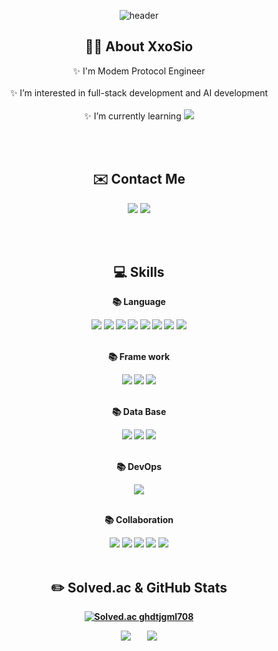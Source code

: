 <!--
**XxoSio/XxoSio** is a ✨ _special_ ✨ repository because its `README.md` (this file) appears on your GitHub profile.

Here are some ideas to get you started:

- 🔭 I’m currently working on ...
- 🌱 I’m currently learning ...
- 👯 I’m looking to collaborate on ...
- 🤔 I’m looking for help with ...
- 💬 Ask me about ...
- 📫 How to reach me: ...
- 😄 Pronouns: ...
- ⚡ Fun fact: ...
-->
<div align="center">

  ![header](https://capsule-render.vercel.app/api?type=waving&color=0:a82da8,100:da8f00&height=230&section=header&text=XxoSio&desc="I%20am%20developer%20who%20is%20always%20running%20tirelessly!"&fontAlign=50&fontAlignY=35&fontSize=50&fontColor=ffffff)

  ## 👩‍💻 About XxoSio
  ✨ I'm Modem Protocol Engineer
  <br><br>
  ✨ I’m interested in full-stack development and AI development
  <br><br>
  ✨ I’m currently learning 
  <img src="https://img.shields.io/badge/Django-092E20?style=flat&logo=Django&logoColor=white" />
  
  <br><br>
  
  ## ✉️ <b>Contact Me 
  <img src="https://img.shields.io/badge/Gmail-EA4335?style=flat&logo=Gmail&logoColor=white" />
  <img src="https://img.shields.io/badge/Naver Mail-03C75A?style=flat&logo=Naver&logoColor=white" />  

  <br><br>

  ## 💻 Skills
  <p>📚 Language</p>
  <img src="https://img.shields.io/badge/HTML5-E34F26?style=flat&logo=HTML5&logoColor=white" />
  <img src="https://img.shields.io/badge/CSS3-1572B6?style=flat&logo=CSS3&logoColor=white" />
  <img src="https://img.shields.io/badge/JavaScript-F7DF1E?style=flat&logo=JavaScript&logoColor=white" />
  <img src="https://img.shields.io/badge/Python-3776AB?style=flat&logo=Python&logoColor=white" />
  <img src="https://img.shields.io/badge/C-A8B9CC?style=flat&logo=C&logoColor=white" />
  <img src="https://img.shields.io/badge/C++-00599C?style=flat&logo=c%2B%2B&logoColor=white" />
  <img src="https://img.shields.io/badge/C%23-033963?style=flat&logo=C%23&logoColor=white" />
  <img src="https://img.shields.io/badge/Java-7239B3?style=flat&logo=Java&logoColor=white" />
  <br><br>
  
  <p>📚 Frame work</p>
  <img src="https://img.shields.io/badge/React-61DAFB?style=flat&logo=React&logoColor=white" />
  <img src="https://img.shields.io/badge/Node.js-339933?style=flat&logo=Node.js&logoColor=white" />
  <img src="https://img.shields.io/badge/Express-000000?style=flat&logo=Express&logoColor=white" />
  <br><br>
  
  <p>📚 Data Base</p>
  <img src="https://img.shields.io/badge/MySQL-4479A1?style=flat&logo=MySQL&logoColor=white" />
  <img src="https://img.shields.io/badge/MariaDB-003545?style=flat&logo=MariaDB&logoColor=white" />
  <img src="https://img.shields.io/badge/MongoDB-47A248?style=flat&logo=MongoDB&logoColor=white" />
  <br><br>
  
  <p>📚 DevOps</p>
  <img src="https://img.shields.io/badge/Amazon AWS-232F3E?style=flat&logo=Amazon AWS&logoColor=white" />
  <br><br>
  
  <p>📚 Collaboration</p>
  <img src="https://img.shields.io/badge/GitHub-181717?style=flat&logo=GitHub&logoColor=white" />
  <img src="https://img.shields.io/badge/Jira-0052CC?style=flat&logo=Jira&logoColor=white" />
  <img src="https://img.shields.io/badge/Jira Software-0052CC?style=flat&logo=Jira Software&logoColor=white" />
  <img src="https://img.shields.io/badge/Trello-0052CC?style=flat&logo=Trello&logoColor=white" />
  <img src="https://img.shields.io/badge/Slack-4A154B?style=flat&logo=Slack&logoColor=white" />
  <br><br>

  ## ✏️ Solved.ac & GitHub Stats
  

  [![Solved.ac ghdtjgml708](http://mazassumnida.wtf/api/v2/generate_badge?boj=ghdtjgml708)](https://solved.ac/ghdtjgml708)

  <img src="https://github-readme-stats.vercel.app/api?username=XxoSio&show_icons=true" />
  &nbsp&nbsp&nbsp&nbsp&nbsp&nbsp
  <img src="https://github-readme-stats.vercel.app/api/top-langs/?username=XxoSio&layout=compact" />
</div>
